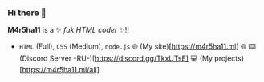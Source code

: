 ### Hi there 👋

**M4r5ha11** is a ✨ _fuk HTML coder_ ✨!! 

- `HTML` (Full), `CSS` (Medium), `node.js`
🌐 (My site)[https://m4r5ha11.ml] 🌐
⌨️ (Discord Server -RU-)[https://discord.gg/TkxUTsE]
💻 (My projects)[https://m4r5ha11.ml/all]


